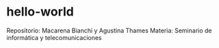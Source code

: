 # hello-world
Repositorio: Macarena Bianchi y Agustina Thames
Materia: Seminario de informática y telecomunicaciones
